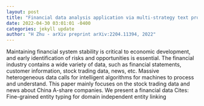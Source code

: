 ```yaml
--- 
layout: post 
title: "Financial data analysis application via multi-strategy text processing" 
date: 2022-04-30 03:01:01 -0400 
categories: jekyll update 
author: "H Zhu - arXiv preprint arXiv:2204.11394, 2022" 
--- 
```

Maintaining financial system stability is critical to economic development, and early identification of risks and opportunities is essential. The financial industry contains a wide variety of data, such as financial statements, customer information, stock trading data, news, etc. Massive heterogeneous data calls for intelligent algorithms for machines to process and understand. This paper mainly focuses on the stock trading data and news about China A-share companies. We present a financial data Cites: Fine-grained entity typing for domain independent entity linking